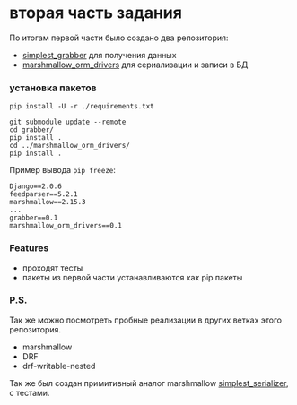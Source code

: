 # вторая часть задания
По итогам первой части было создано два репозитория:
* [simplest_grabber](https://github.com/sdlm/simplest_grabber) для получения данных
* [marshmallow_orm_drivers](https://github.com/sdlm/marshmallow_orm_drivers) для сериализации и записи в БД 

### установка пакетов
```
pip install -U -r ./requirements.txt

git submodule update --remote
cd grabber/
pip install .
cd ../marshmallow_orm_drivers/
pip install .
```

Пример вывода ```pip freeze```:   
```
Django==2.0.6
feedparser==5.2.1
marshmallow==2.15.3
...
grabber==0.1
marshmallow_orm_drivers==0.1
```

### Features
* проходят тесты
* пакеты из первой части устанавливаются как pip пакеты

### P.S.
Так же можно посмотреть пробные реализации в других ветках этого репозитория.
* marshmallow
* DRF
* drf-writable-nested

Так же был создан примитивный аналог marshmallow [simplest_serializer](https://github.com/sdlm/simplest_serializer), с тестами.
